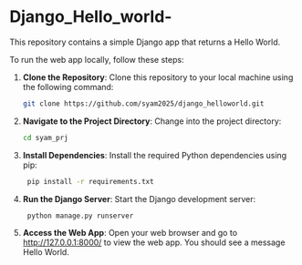 # Django_Hello_world-
This repository contains a simple Django app that returns a Hello World.

To run the web app locally, follow these steps:

1. **Clone the Repository**: Clone this repository to your local machine using the following command:
   ```bash
   git clone https://github.com/syam2025/django_helloworld.git
2. **Navigate to the Project Directory**: Change into the project directory:
    ```bash
    cd syam_prj
3. **Install Dependencies**: Install the required Python dependencies using pip:
    ```bash
     pip install -r requirements.txt
4. **Run the Django Server**: Start the Django development server:
    ```bash
     python manage.py runserver
5. **Access the Web App**: Open your web browser and go to http://127.0.0.1:8000/ to view the web app. You should see a            message Hello World.

